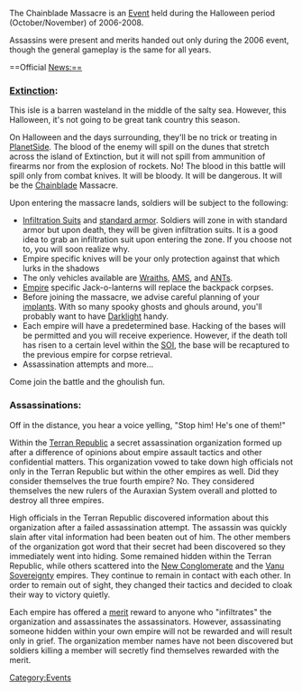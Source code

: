 The Chainblade Massacre is an [Event](/Event "wikilink") held during the
Halloween period (October/November) of 2006-2008.

Assassins were present and merits handed out only during the 2006 event,
though the general gameplay is the same for all years.

==Official <News:==>

### [Extinction](/Oshur#Extinction "wikilink"):

This isle is a barren wasteland in the middle of the salty sea. However,
this Halloween, it's not going to be great tank country this season.

On Halloween and the days surrounding, they'll be no trick or treating
in [PlanetSide](/PlanetSide "wikilink"). The blood of the enemy will
spill on the dunes that stretch across the island of Extinction, but it
will not spill from ammunition of firearms nor from the explosion of
rockets. No! The blood in this battle will spill only from combat
knives. It will be bloody. It will be dangerous. It will be the
[Chainblade](/Chainblade "wikilink") Massacre.

Upon entering the massacre lands, soldiers will be subject to the
following:

- [Infiltration Suits](/Infiltration_Suit "wikilink") and [standard
  armor](/Standard_Exo-Suit "wikilink"). Soldiers will zone in with
  standard armor but upon death, they will be given infiltration
  suits. It is a good idea to grab an infiltration suit upon entering
  the zone. If you choose not to, you will soon realize why.
- Empire specific knives will be your only protection against that
  which lurks in the shadows
- The only vehicles available are [Wraiths](/Wraith "wikilink"),
  [AMS](/AMS "wikilink"), and [ANTs](/ANT "wikilink").
- [Empire](/Empire "wikilink") specific Jack-o-lanterns will replace
  the backpack corpses.
- Before joining the massacre, we advise careful planning of your
  [implants](/implant "wikilink"). With so many spooky ghosts and
  ghouls around, you'll probably want to have
  [Darklight](/Darklight "wikilink") handy.
- Each empire will have a predetermined base. Hacking of the bases
  will be permitted and you will receive experience. However, if the
  death toll has risen to a certain level within the
  [SOI](/SOI "wikilink"), the base will be recaptured to the previous
  empire for corpse retrieval.
- Assassination attempts and more…

Come join the battle and the ghoulish fun.

### Assassinations:

Off in the distance, you hear a voice yelling, "Stop him! He's one of
them!"

Within the [Terran Republic](/Terran_Republic "wikilink") a secret
assassination organization formed up after a difference of opinions
about empire assault tactics and other confidential matters. This
organization vowed to take down high officials not only in the Terran
Republic but within the other empires as well. Did they consider
themselves the true fourth empire? No. They considered themselves the
new rulers of the Auraxian System overall and plotted to destroy all
three empires.

High officials in the Terran Republic discovered information about this
organization after a failed assassination attempt. The assassin was
quickly slain after vital information had been beaten out of him. The
other members of the organization got word that their secret had been
discovered so they immediately went into hiding. Some remained hidden
within the Terran Republic, while others scattered into the [New
Conglomerate](/New_Conglomerate "wikilink") and the [Vanu
Sovereignty](/Vanu_Sovereignty "wikilink") empires. They continue to
remain in contact with each other. In order to remain out of sight, they
changed their tactics and decided to cloak their way to victory quietly.

Each empire has offered a [merit](/Merit_Commendation "wikilink") reward
to anyone who "infiltrates" the organization and assassinates the
assassinators. However, assassinating someone hidden within your own
empire will not be rewarded and will result only in grief. The
organization member names have not been discovered but soldiers killing
a member will secretly find themselves rewarded with the merit.

[Category:Events](/Category:Events "wikilink")
